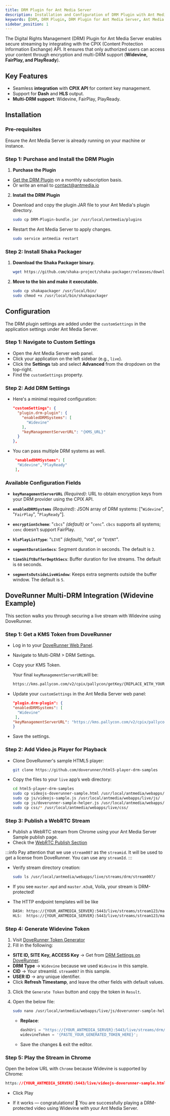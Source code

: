 ```yaml
---
title: DRM Plugin for Ant Media Server
description: Installation and Configuration of DRM Plugin with Ant Media Server
keywords: [DRM, DRM Plugin, DRM Plugin for Ant Media Server, Ant Media Server Documentation, Ant Media Server Tutorials]
sidebar_position: 1
---
```


The Digital Rights Management (DRM) Plugin for Ant Media Server enables secure streaming by integrating with the CPIX (Content Protection Information Exchange) API. It ensures that only authorized users can access your content through encryption and multi-DRM support (**Widevine, FairPlay, and PlayReady**).

## Key Features

- Seamless **integration** with **CPIX API** for content key management.
- Support for **Dash** and **HLS** output.
- **Multi-DRM support**: Widevine, FairPlay, PlayReady.

## Installation

### Pre-requisites
Ensure the Ant Media Server is already running on your machine or instance.

### Step 1: Purchase and Install the DRM Plugin

1. **Purchase the Plugin**
- [Get the DRM Plugin](https://antmedia.io/product/drm-plugin/) on a monthly subscription basis.
- Or write an email to contact@antmedia.io

2. **Install the DRM Plugin**
- Download and copy the plugin JAR file to your Ant Media's plugin directory.

  ```bash
  sudo cp DRM-Plugin-bundle.jar /usr/local/antmedia/plugins
  ```

- Restart the Ant Media Server to apply changes.

  ```bash
  sudo service antmedia restart
  ```

### Step 2: Install Shaka Packager

1. **Download the Shaka Packager binary.**

   ```bash
   wget https://github.com/shaka-project/shaka-packager/releases/download/v3.4.1/packager-linux-x64 -O shakapackager
   ```

2. **Move to the bin and make it executable.**

   ```bash
   sudo cp shakapackager /usr/local/bin/
   sudo chmod +x /usr/local/bin/shakapackager
   ```

## Configuration

The DRM plugin settings are added under the `customSettings` in the application settings under Ant Media Server.

### Step 1: Navigate to Custom Settings

- Open the Ant Media Server web panel.
- Click your application on the left sidebar (e.g., `live`).
- Click the **Settings** tab and select **Advanced** from the dropdown on the top-right.
- Find the `customSettings` property.

### Step 2: Add DRM Settings

- Here's a minimal required configuration:

  ```json
  "customSettings": {
    "plugin.drm-plugin": {
      "enabledDRMSystems": [
        "Widevine"
      ],
      "keyManagementServerURL": "{KMS_URL}"
    }
  },
  ```

  
- You can pass multiple DRM systems as well.
  

   ```json
    "enabledDRMSystems": [
     "Widevine","PlayReady"
    ],
   ```

### Available Configuration Fields
- **`keyManagementServerURL`** *(Required)*:
URL to obtain encryption keys from your DRM provider using the CPIX API.

- **`enabledDRMSystems`** *(Required)*:
JSON array of DRM systems: ["`Widevine`", "`FairPlay`", "`PlayReady`"].

- **`encryptionScheme`**:
"`cbcs`" *(default)* or "`cenc`". `cbcs` supports all systems; `cenc` doesn’t support FairPlay.

- **`hlsPlayListType`**:
"`LIVE`" *(default)*, "`VOD`", or "`EVENT`".

- **`segmentDurationSecs`**:
Segment duration in seconds. The default is `2`.

- **`timeShiftBufferDepthSecs`**:
Buffer duration for live streams. The default is `60` seconds.

- **`segmentsOutsideLiveWindow`**:
Keeps extra segments outside the buffer window. The default is `5`.

## DoveRunner Multi-DRM Integration (Widevine Example)

This section walks you through securing a live stream with Widevine using DoveRunner.

### Step 1: Get a KMS Token from DoveRunner

- Log in to your [DoveRunner Web Panel](https://doverunner.com/).
- Navigate to Multi-DRM > DRM Settings.
- Copy your KMS Token.

  Your final `keyManagementServerURL`will be:

  ```bash
  https://kms.pallycon.com/v2/cpix/pallycon/getKey/{REPLACE_WITH_YOUR_KMS_TOKEN}
   ```

- Update your `customSettings` in the Ant Media Server web panel:

  ```json
  "plugin.drm-plugin": {
  "enabledDRMSystems": [
    "Widevine"
   ],
  "keyManagementServerURL": "https://kms.pallycon.com/v2/cpix/pallycon/getKey/{REPLACE_WITH_YOUR_KMS_TOKEN}"
  }
  ```

- Save the settings.

### Step 2: Add Video.js Player for Playback

- Clone DoveRunner's sample HTML5 player:

  ```bash
  git clone https://github.com/doverunner/html5-player-drm-samples
  ```

- Copy the files to your `live` app’s web directory:

  ```bash
  cd html5-player-drm-samples
  sudo cp videojs-doverunner-sample.html /usr/local/antmedia/webapps/live/
  sudo cp js/videojs-sample.js /usr/local/antmedia/webapps/live/js/
  sudo cp js/doverunner-sample-helper.js /usr/local/antmedia/webapps/live/js/
  sudo cp css/* /usr/local/antmedia/webapps/live/css/
   ```

### Step 3: Publish a WebRTC Stream

- Publish a WebRTC stream from Chrome using your Ant Media Server Sample publish page.
- Check the [WebRTC Publish Section](https://antmedia.io/docs/guides/publish-live-stream/webrtc/)

:::info
Pay attention that we use `stream007` as the `streamid`. It will be used to get a license from DoveRunner. You can use any `streamId`.
:::

- Verify stream directory creation:

   ```bash
   sudo ls /usr/local/antmedia/webapps/live/streams/drm/stream007/
   ```

- If you see `master.mpd` and `master.m3u8`, Voila, your stream is DRM-protected!

- The HTTP endpoint templates will be like

  ```bash
  DASH: https://{YOUR_ANTMEDIA_SERVER}:5443/live/streams/stream123/master.mpd  
  HLS:  https://{YOUR_ANTMEDIA_SERVER}:5443/live/streams/stream123/master.m3u8
  ```

### Step 4: Generate Widevine Token

1. Visit [DoveRunner Token Generator](https://devconsole.doverunner.com/drm-tools/license-token/#token-generator)
2. Fill in the following:

- **SITE ID, SITE Key, ACCESS Key** → Get from [DRM Settings on DoveRunner](https://contentsecurity.doverunner.com/drm/setting).
- **DRM Type** → `Widevine` because we used `Widevine` in this sample.
- **CID** → Your streamId. `stream007` in this sample.
- **USER ID** → any unique identifier.
- Click **Refresh Timestamp**, and leave the other fields with default values.

3. Click the `Generate Token` button and copy the token in `Result`.
4. Open the below file:

   ```bash
   sudo nano /usr/local/antmedia/webapps/live/js/doverunner-sample-helper.js
   ```
   
   - **Replace**:

       ```js
     dashUri = "https://{YOUR_ANTMEDIA_SERVER}:5443/live/streams/drm/stream007/master.mpd";
     widevineToken = '{PASTE_YOUR_GENERATED_TOKEN_HERE}';
     ```

   - Save the changes & exit the editor.

### Step 5: Play the Stream in Chrome

Open the below URL with `Chrome` because Widevine is supported by Chrome:

```css
https://{YOUR_ANTMEDIA_SERVER}:5443/live/videojs-doverunner-sample.html
```

- Click Play

- If it works — congratulations! 🎉 You are successfully playing a DRM-protected video using Widevine with your Ant Media Server.
